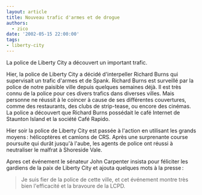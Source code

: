 ```yaml
---
layout: article
title: Nouveau trafic d'armes et de drogue
authors:
  - zico
date: '2002-05-15 22:00:00'
tags:
- liberty-city
---
```


La police de Liberty City a découvert un important trafic.

Hier, la police de Liberty City a décidé d'interpeller Richard Burns qui supervisait un trafic d'armes et de Spank. Richard Burns est surveillé par la police de notre paisible ville depuis quelques semaines déjà. Il est très connu de la police pour ces divers trafics dans diverses villes. Mais personne ne réussit à le coincer à cause de ses différentes couvertures, comme des restaurants, des clubs de strip-tease, ou encore des cinémas. La police a découvert que Richard Burns possédait le café Internet de Staunton Island et la société Café Rapido.

Hier soir la police de Liberty City est passée à l'action en utilisant les grands moyens : hélicoptères et camions de CRS. Après une surprenante course poursuite qui durât jusqu'à l'aube, les agents de police ont réussi à neutraliser le malfrat à Shoreside Vale.

Apres cet événement le sénateur John Carpenter insista pour féliciter les gardiens de la paix de Liberty City et ajouta quelques mots à la presse :

> Je suis fier de la police de cette ville, et cet événement montre très bien l'efficacité et la bravoure de la LCPD.